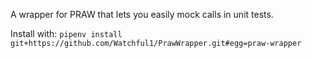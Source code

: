 A wrapper for PRAW that lets you easily mock calls in unit tests.

Install with: `pipenv install git+https://github.com/Watchful1/PrawWrapper.git#egg=praw-wrapper`